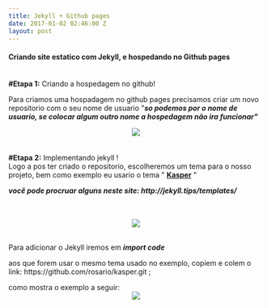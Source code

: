 ```yaml
---
title: Jekyll + Github pages
date: 2017-01-02 02:46:00 Z
layout: post
---
```


<h4> Criando site estatico com Jekyll, e hospedando no Github pages</h4>
<br>
<b>#Etapa 1:</b> Criando a hospedagem no github!
<br>
<p>Para criamos uma hospadagem no github pages precisamos criar um novo repositorio com o seu nome de usuario "<b><i>so podemos por o nome de usuario, se colocar algum outro nome a hospedagem não ira funcionar"</i></b>

<center><img src="/uploads/git.png"></center>

<br>
<br>
<b>#Etapa 2:</b> Implementando jekyll !
<br>Logo a pos ter criado o repositorio, escolheremos um tema para o nosso projeto, bem como exemplo eu usario o tema " <a href="https://github.com/rosario/kasper"><b>Kasper</b></a> "
<p><b><i>você pode procruar alguns neste site: http://jekyll.tips/templates/ </i></b></p>
<br>
<br>
<center><img src="/uploads/git2.png"></center>
<br>
<p>Para adicionar o Jekyll iremos em <b> <i> import code</i></b></p>
<p>aos que forem usar o mesmo tema usado no exemplo, copiem e colem o link:  https://github.com/rosario/kasper.git ;</p>
como mostra o exemplo a seguir:
<br>
<center><img src="/uploads/git3.png"></center>



